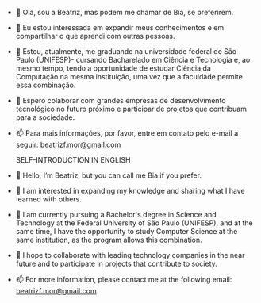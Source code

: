 - 👋 Olá, sou a Beatriz, mas podem me chamar de Bia, se preferirem.
- 👀 Eu estou interessada em expandir meus conhecimentos e em compartilhar o que aprendi com outras pessoas.
- 🌱 Estou, atualmente, me graduando na universidade federal de São Paulo (UNIFESP)- cursando Bacharelado em Ciência e Tecnologia e, ao mesmo tempo, tendo a oportunidade de estudar Ciência da Computação na mesma instituição, uma vez que a faculdade permite essa combinação.
- 💞️ Espero colaborar com grandes empresas de desenvolvimento tecnológico no futuro próximo e participar de projetos que contribuam para a sociedade.
- 📫  Para mais informações, por favor, entre em contato pelo e-mail a seguir: beatrizf.mor@gmail.com

  SELF-INTRODUCTION IN ENGLISH

- 👋 Hello, I’m Beatriz, but you can call me Bia if you prefer.
- 👀 I am interested in expanding my knowledge and sharing what I have learned with others.
- 🌱 I am currently pursuing a Bachelor's degree in Science and Technology at the Federal University of São Paulo (UNIFESP), and at the same time, I have the opportunity to study Computer Science at the same institution, as the program allows this combination.
- 💞️ I hope to collaborate with leading technology companies in the near future and to participate in projects that contribute to society.
- 📫 For more information, please contact me at the following email: beatrizf.mor@gmail.com

<!---
biafmoreira/biafmoreira is a ✨ special ✨ repository because its `README.md` (this file) appears on your GitHub profile.
You can click the Preview link to take a look at your changes.
--->

